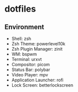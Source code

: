 # dotfiles
## Environment
* Shell: zsh
* Zsh Theme: powerlevel10k
* Zsh Plugin Manager: zinit
* WM: bspwm 
* Terminal: urxvt
* Compositor: picom
* Status Bar: polybar
* Video Player: mpv
* Application Launcher: rofi
* Lock Screen: betterlockscreen
